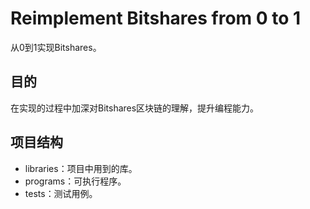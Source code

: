 # Reimplement Bitshares from 0 to 1
从0到1实现Bitshares。
## 目的
在实现的过程中加深对Bitshares区块链的理解，提升编程能力。
## 项目结构
* libraries：项目中用到的库。
* programs：可执行程序。
* tests：测试用例。
